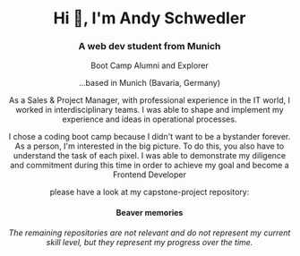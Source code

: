 <h1 align="center">Hi 👋, I'm Andy Schwedler</h1>
<h3 align="center">A web dev student from Munich</h3>
<p align="center">Boot Camp Alumni and Explorer</p>

<p align="center">
...based in Munich (Bavaria, Germany)
</p>
<p align="center">
As a Sales & Project Manager, with professional experience in the IT world, I worked in interdisciplinary teams. I was able to shape and implement my experience and ideas in operational processes.</p>

<p align="center"> I chose a coding boot camp because I didn't want to be a bystander forever. As a person, I'm interested in the big picture. To do this, you also have to understand the task of each pixel. I was able to demonstrate my diligence and commitment during this time in order to achieve my goal and become a Frontend Developer</p>

<p align="center"> please have a look at my capstone-project repository:  </p>
  <h4 align="center">Beaver memories</h4>
  
<p align="center"><i>The remaining repositories are not relevant and do not represent my current skill level, but they represent my progress over the time.</i></p>

